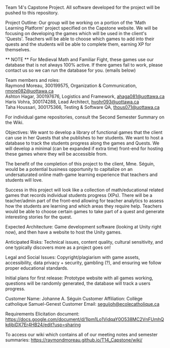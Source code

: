 Team 14's Capstone Project. All software developed for the project will be pushed to this repository. 

Project Outline: Our group will be working on a portion of the 'Math Learning Platform' project specified on the Capstone website. We will be focusing on developing the games which will be used in the client's 'Quests'. Teachers will be able to choose which games to add into their quests and the students will be able to complete them, earning XP for themselves.

** NOTE ** For Medieval Math and Familiar Fight, these games use our database that is not always 100% active. If there games fail to work, please contact us so we can run the database for you. (emails below)

Team members and roles: <br>
Raymond Moreau, 300199575, Organization & Communication, rmore082@uottawa.ca <br>
Ashton Hagar, 300197676, Logistics and Framework, ahaga081@uottawa.ca <br>
Haris Vohra, 300174288, Lead Architect, hvohr093@uottawa.ca<br>
Taha Houssari, 300175366, Testing & Software QA, thous071@uottawa.ca<br>

For individual game repositories, consult the Second Semester Summary on the Wiki.

Objectives: We want to develop a library of functional games that the client can use in her Quests that she publishes to her students. We want to host a database to track the students progress along the games and Quests. We will develop a minimal (can be expanded if extra time) front-end for hosting these games where they will be accessible from.

The benefit of the completion of this project to the client, Mme. Séguin, would be a potential business opportunity to capitalize on an undersaturated online math-game learning experience that teachers and students will love.

Success in this project will look like a collection of math/educational related games that records individual students progress (XPs). There will be a teacher/admin part of the front-end allowing for teacher analytics to assess how the students are learning and which areas they require help. Teachers would be able to choose certain games to take part of a quest and generate interesting stories for the quest.

Expected Architecture: Game development software (looking at Unity right now), and then have a website to host the Unity games.

Anticipated Risks: Technical issues, content quality, cultural sensitivity, and one typically discovers more as a project goes on!

Legal and Social Issues: Copyright/plagiarism with game assets, accessibility, data privacy + security, gambling (?), and ensuring we follow proper educational standards.

Initial plans for first release: Prototype website with all games working, questions will be randomly generated, the database will track a users progress.


Customer Name: Johanne A. Séguin
Customer Affiliation: Collège catholique Samuel-Genest
Customer Email: seguijoh@ecolecatholique.ca



Requirements Elicitation document: https://docs.google.com/document/d/1lpm1Lo1VidqaY0O538MC2VnFUmhQkdjbiDX7Er4HB24/edit?usp=sharing

To access our wiki which contains all of our meeting notes and semester summaries: https://raymondmoreau.github.io/T14_Capstone/wiki/
